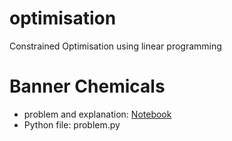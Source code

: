 # optimisation
Constrained Optimisation using linear programming

# Banner Chemicals
* problem and explanation: [Notebook](https://nbviewer.jupyter.org/github/harshdeepkanhai/optimisation/blob/master/Constr%20Optimization.ipynb)
* Python file: problem.py

